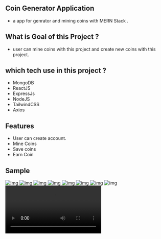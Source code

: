 ## Coin Generator Application
- a app for genrator and mining coins with MERN Stack .

## What is Goal of this Project ?
- user can mine coins with this project and create new coins with this project.

## which tech use in this project ?
- MongoDB
- ReactJS
- ExpressJs
- NodeJS
- TailwindCSS
- Axios

## Features

- User can create account.
- Mine Coins
- Save coins
- Earn Coin



## Sample
![img](https://github.com/ayushsolanki29/coin-webapp/blob/main/screenshot/1.jpg)
![img](https://github.com/ayushsolanki29/coin-webapp/blob/main/screenshot/2.jpg)
![img](https://github.com/ayushsolanki29/coin-webapp/blob/main/screenshot/3.jpg)
![img](https://github.com/ayushsolanki29/coin-webapp/blob/main/screenshot/4.jpg)
![img](https://github.com/ayushsolanki29/coin-webapp/blob/main/screenshot/5.jpg)
![img](https://github.com/ayushsolanki29/coin-webapp/blob/main/screenshot/6.jpg)
![img](https://github.com/ayushsolanki29/coin-webapp/blob/main/screenshot/7.jpg)
![img](https://github.com/ayushsolanki29/coin-webapp/blob/main/screenshot/8.jpg)
![img](https://github.com/ayushsolanki29/coin-webapp/blob/main/screenshot/vid.mp4)

<!-- video -->

